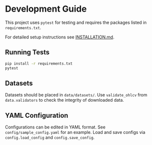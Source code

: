 # Development Guide

This project uses `pytest` for testing and requires the packages listed in
`requirements.txt`.

For detailed setup instructions see [INSTALLATION.md](INSTALLATION.md).

## Running Tests

```bash
pip install -r requirements.txt
pytest
```

## Datasets
Datasets should be placed in `data/datasets/`. Use `validate_ohlcv` from
`data.validators` to check the integrity of downloaded data.


## YAML Configuration

Configurations can be edited in YAML format. See `config/sample_config.yaml` for
an example. Load and save configs via `config.load_config` and `config.save_config`.


